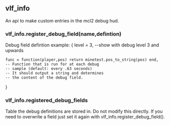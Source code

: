 ## vlf_info
An api to make custom entries in the mcl2 debug hud.

### vlf_info.register_debug_field(name,defintion)
Debug field defintion example:
{
	level = 3,
	--show with debug level 3 and upwards

	func = function(player,pos) return minetest.pos_to_string(pos) end,
	-- Function that is run for at each debug
	-- sample (default: every .63 seconds)
	-- It should output a string and determines
	-- the content of the debug field.
}

### vlf_info.registered_debug_fields
Table the debug definitions are stored in. Do not modify this directly. If you need to overwrite a field just set it again with vlf_info.register_debug_field().
